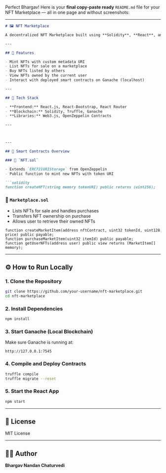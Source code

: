 Perfect Bhargav! Here is your **final copy-paste ready** `README.md` file for your NFT Marketplace — all in one page and without screenshots:

---

```markdown
# 🖼️ NFT Marketplace

A decentralized NFT Marketplace built using **Solidity**, **React**, and **Truffle**. This dApp allows users to mint their own NFTs, list them for sale, view owned NFTs, and purchase NFTs from others — all on a local blockchain.

---

## 🚀 Features

- Mint NFTs with custom metadata URI
- List NFTs for sale on a marketplace
- Buy NFTs listed by others
- View NFTs owned by the current user
- Interact with deployed smart contracts on Ganache (localhost)

---

## 🧱 Tech Stack

- **Frontend:** React.js, React-Bootstrap, React Router
- **Blockchain:** Solidity, Truffle, Ganache
- **Libraries:** Web3.js, OpenZeppelin Contracts

---



---

## 🔐 Smart Contracts Overview

### 🧩 `NFT.sol`

- Extends `ERC721URIStorage` from OpenZeppelin
- Public function to mint new NFTs with token URI

```solidity
function createNFT(string memory tokenURI) public returns (uint256);
````

### 🧩 `Marketplace.sol`

* Lists NFTs for sale and handles purchases
* Transfers NFT ownership on purchase
* Allows user to retrieve their owned NFTs

```solidity
function createMarketItem(address nftContract, uint32 tokenId, uint128 price) public payable;
function purchaseMarketItem(uint32 itemId) public payable;
function getUserNFTs(address user) public view returns (MarketItem[] memory);
```

---

## ⚙️ How to Run Locally

### 1. Clone the Repository

```bash
git clone https://github.com/your-username/nft-marketplace.git
cd nft-marketplace
```

### 2. Install Dependencies

```bash
npm install
```

### 3. Start Ganache (Local Blockchain)

Make sure Ganache is running at:

```
http://127.0.0.1:7545
```

### 4. Compile and Deploy Contracts

```bash
truffle compile
truffle migrate --reset
```

### 5. Start the React App

```bash
npm start
```

---

## 📜 License

MIT License

---

## 🙋‍♂️ Author

**Bhargav Nandan Chaturvedi**

```

